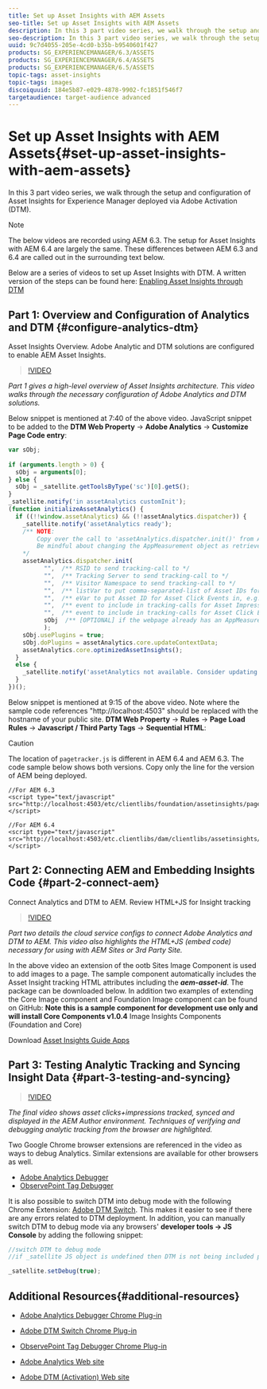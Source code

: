 ```yaml
---
title: Set up Asset Insights with AEM Assets
seo-title: Set up Asset Insights with AEM Assets
description: In this 3 part video series, we walk through the setup and configuration of Asset Insights for Experience Manager deployed via Adobe Activation (DTM).
seo-description: In this 3 part video series, we walk through the setup and configuration of Asset Insights for Experience Manager deployed via Adobe Activation (DTM).
uuid: 9c7d4055-205e-4cd0-b35b-b9540601f427
products: SG_EXPERIENCEMANAGER/6.3/ASSETS
products: SG_EXPERIENCEMANAGER/6.4/ASSETS
products: SG_EXPERIENCEMANAGER/6.5/ASSETS
topic-tags: asset-insights
topic-tags: images
discoiquuid: 184e5b87-e029-4878-9902-fc1851f546f7
targetaudience: target-audience advanced
---
```


# Set up Asset Insights with AEM Assets{#set-up-asset-insights-with-aem-assets}

In this 3 part video series, we walk through the setup and configuration of Asset Insights for Experience Manager deployed via Adobe Activation (DTM).

>[!NOTE]
>
>The below videos are recorded using AEM 6.3. The setup for Asset Insights with AEM 6.4 are largely the same. These differences between AEM 6.3 and 6.4 are called out in the surrounding text below.

Below are a series of videos to set up Asset Insights with DTM. A written version of the steps can be found here: [Enabling Asset Insights through DTM](https://helpx.adobe.com/experience-manager/6-4/assets/using/touch-ui-using-dtm-for-asset-insights.html)

## Part 1: Overview and Configuration of Analytics and DTM {#configure-analytics-dtm}

Asset Insights Overview. Adobe Analytic and DTM solutions are configured to enable AEM Asset Insights.

>[!VIDEO](https://video.tv.adobe.com/v/16419?quality=9)

*Part 1 gives a high-level overview of Asset Insights architecture. This video walks through the necessary configuration of Adobe Analytics and DTM solutions.*

Below snippet is mentioned at 7:40 of the above video. JavaScript snippet to be added to the **DTM Web Property** -&gt; **Adobe Analytics** -&gt; **Customize Page Code entry**:

```javascript
var sObj;
  
if (arguments.length > 0) {
  sObj = arguments[0];
} else {
  sObj = _satellite.getToolsByType('sc')[0].getS();
}
_satellite.notify('in assetAnalytics customInit');
(function initializeAssetAnalytics() {
  if ((!!window.assetAnalytics) && (!!assetAnalytics.dispatcher)) {
    _satellite.notify('assetAnalytics ready');
    /** NOTE:
        Copy over the call to 'assetAnalytics.dispatcher.init()' from Assets Pagetracker
        Be mindful about changing the AppMeasurement object as retrieved above.
    */
    assetAnalytics.dispatcher.init(
          "",  /** RSID to send tracking-call to */
          "",  /** Tracking Server to send tracking-call to */
          "",  /** Visitor Namespace to send tracking-call to */
          "",  /** listVar to put comma-separated-list of Asset IDs for Asset Impression Events in tracking-call, e.g. 'listVar1' */
          "",  /** eVar to put Asset ID for Asset Click Events in, e.g. 'eVar3' */
          "",  /** event to include in tracking-calls for Asset Impression Events, e.g. 'event8' */
          "",  /** event to include in tracking-calls for Asset Click Events, e.g. 'event7' */
          sObj  /** [OPTIONAL] if the webpage already has an AppMeasurement object, please include the object here. If unspecified, Pagetracker Core shall create its own AppMeasurement object */
          );
    sObj.usePlugins = true;
    sObj.doPlugins = assetAnalytics.core.updateContextData;
    assetAnalytics.core.optimizedAssetInsights();
  }
  else {
    _satellite.notify('assetAnalytics not available. Consider updating the Custom Page Code', 4);
  }
})();

```

Below snippet is mentioned at 9:15 of the above video. Note where the sample code references "http://localhost:4503" should be replaced with the hostname of your public site. **DTM Web Property** -&gt; **Rules** -&gt; **Page Load Rules** -&gt; **Javascript / Third Party Tags** -&gt; **Sequential HTML**:

>[!CAUTION]
>
>The location of `pagetracker.js` is different in AEM 6.4 and AEM 6.3. The code sample below shows both versions. Copy only the line for the version of AEM being deployed.

```
//For AEM 6.3
<script type="text/javascript" src="http://localhost:4503/etc/clientlibs/foundation/assetinsights/pagetracker.js"></script>

//For AEM 6.4
<script type="text/javascript" src="http://localhost:4503/etc.clientlibs/dam/clientlibs/assetinsights/pagetracker.js"></script>
```

## Part 2: Connecting AEM and Embedding Insights Code {#part-2-connect-aem}

Connect Analytics and DTM to AEM. Review HTML+JS for Insight tracking

>[!VIDEO](https://video.tv.adobe.com/v/16425/?quality=9)

*Part two details the cloud service configs to connect Adobe Analytics and DTM to AEM. This video also highlights the HTML+JS (embed code) necessary for using with AEM Sites or 3rd Party Site.*

In the above video an extension of the ootb Sites Image Component is used to add images to a page. The sample component automatically includes the Asset Insight tracking HTML attributes including the ***aem-asset-id***. The package can be downloaded below. In addition two examples of extending the Core Image component and Foundation Image component can be found on GitHub: **Note this is a sample component for development use only and will install Core Components v1.0.4**
[ ](https://github.com/Adobe-Marketing-Cloud/aem-guides/tree/master/asset-insights-guide)
Image Insights Components (Foundation and Core)

Download [Asset Insights Guide Apps](assets/asset-insights-guideuiapps-001-snapshot.zip)

## Part 3: Testing Analytic Tracking and Syncing Insight Data {#part-3-testing-and-syncing}

>[!VIDEO](https://video.tv.adobe.com/v/16426/?quality=9)

*The final video shows asset clicks+impressions tracked, synced and displayed in the AEM Author environment. Techniques of verifying and debugging analytic tracking from the browser are highlighted.*

Two Google Chrome browser extensions are referenced in the video as ways to debug Analytics. Similar extensions are available for other browsers as well.

* [Adobe Analytics Debugger](https://chrome.google.com/webstore/detail/adobe-analytics-debugger/bdingoflfadhnjohjaplginnpjeclmof?hl=en)
* [ObservePoint Tag Debugger](https://chrome.google.com/webstore/detail/observepoint-tag-debugger/daejfbkjipkgidckemjjafiomfeabemo?hl=en-US)

It is also possible to switch DTM into debug mode with the following Chrome Extension: [Adobe DTM Switch](https://chrome.google.com/webstore/detail/adobe-dtm-switch/nlgdemkdapolikbjimjajpmonpbpmipk?hl=en). This makes it easier to see if there are any errors related to DTM deployment. In addition, you can manually switch DTM to debug mode via any browsers' **developer tools -&gt; JS Console** by adding the following snippet:

```javascript
//switch DTM to debug mode
//if _satellite JS object is undefined then DTM is not being included properly

_satellite.setDebug(true);
```

## Additional Resources{#additional-resources}

* [Adobe Analytics Debugger Chrome Plug-in](https://chrome.google.com/webstore/detail/observepoint-tag-debugger/daejfbkjipkgidckemjjafiomfeabemo?hl=en-US)
* [Adobe DTM Switch Chrome Plug-in](https://chrome.google.com/webstore/detail/adobe-dtm-switch/nlgdemkdapolikbjimjajpmonpbpmipk?hl=en)
* [ObservePoint Tag Debugger Chrome Plug-in](https://chrome.google.com/webstore/detail/observepoint-tag-debugger/daejfbkjipkgidckemjjafiomfeabemo?hl=en-US)

* [Adobe Analytics Web site](https://sc.omniture.com)
* [Adobe DTM (Activation) Web site](https://dtm.adobe.com)

